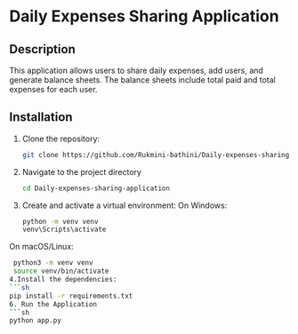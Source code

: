 # Daily Expenses Sharing Application

## Description
This application allows users to share daily expenses, add users, and generate balance sheets. The balance sheets include total paid and total expenses for each user.

## Installation
1. Clone the repository:
   ```sh
   git clone https://github.com/Rukmini-bathini/Daily-expenses-sharing-application
2. Navigate to the project directory
   ```sh
   cd Daily-expenses-sharing-application
4. Create and activate a virtual environment:
  On Windows:
    ```sh
    python -m venv venv
    venv\Scripts\activate
  On macOS/Linux:
   ```sh
    python3 -m venv venv
    source venv/bin/activate
4.Install the dependencies:
   ```sh
  pip install -r requirements.txt
6. Run the Application
   ```sh
   python app.py


